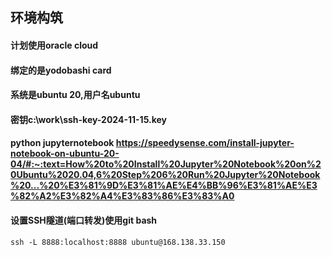 ## 环境构筑
#### 计划使用oracle cloud
#### 绑定的是yodobashi card
#### 系统是ubuntu 20,用户名ubuntu
#### 密钥c:\work\ssh-key-2024-11-15.key
#### python jupyternotebook https://speedysense.com/install-jupyter-notebook-on-ubuntu-20-04/#:~:text=How%20to%20Install%20Jupyter%20Notebook%20on%20Ubuntu%2020.04,6%20Step%206%20Run%20Jupyter%20Notebook%20...%20%E3%81%9D%E3%81%AE%E4%BB%96%E3%81%AE%E3%82%A2%E3%82%A4%E3%83%86%E3%83%A0
#### 设置SSH隧道(端口转发)使用git bash
`ssh -L 8888:localhost:8888 ubuntu@168.138.33.150`
